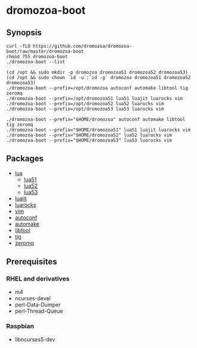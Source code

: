 # dromozoa-boot

## Synopsis

```
curl -fLO https://github.com/dromozoa/dromozoa-boot/raw/master/dromozoa-boot
chmod 755 dromozoa-boot
./dromozoa-boot --list
```

```
(cd /opt && sudo mkdir -p dromozoa dromozoa51 dromozoa52 dromozoa53)
(cd /opt && sudo chown `id -u`:`id -g` dromozoa dromozoa51 dromozoa52 dromozoa53)
./dromozoa-boot --prefix=/opt/dromozoa autoconf automake libtool tig zeromq
./dromozoa-boot --prefix=/opt/dromozoa51 lua51 luajit luarocks vim
./dromozoa-boot --prefix=/opt/dromozoa52 lua52 luarocks vim
./dromozoa-boot --prefix=/opt/dromozoa53 lua53 luarocks vim
```

```
./dromozoa-boot --prefix="$HOME/dromozoa" autoconf automake libtool tig zeromq
./dromozoa-boot --prefix="$HOME/dromozoa51" lua51 luajit luarocks vim
./dromozoa-boot --prefix="$HOME/dromozoa52" lua52 luarocks vim
./dromozoa-boot --prefix="$HOME/dromozoa53" lua53 luarocks vim
```

## Packages

* [lua](https://www.lua.org/versions.html)
    * [lua51](https://dromozoa.s3.amazonaws.com/pub/index.html?prefix=pub%2Fdromozoa-autotoolize%2F1.1%2F)
    * [lua52](https://dromozoa.s3.amazonaws.com/pub/index.html?prefix=pub%2Fdromozoa-autotoolize%2F1.1%2F)
    * [lua53](https://dromozoa.s3.amazonaws.com/pub/index.html?prefix=pub%2Fdromozoa-autotoolize%2F1.1%2F)
* [luajit](https://luajit.org/download.html)
* [luarocks](https://luarocks.github.io/luarocks/releases/)
* [vim](https://github.com/vim/vim/releases)
* [autoconf](https://ftp.gnu.org/gnu/autoconf/)
* [automake](https://ftp.gnu.org/gnu/automake/)
* [libtool](https://ftp.gnu.org/gnu/libtool/)
* [tig](https://github.com/jonas/tig/releases)
* [zeromq](http://zeromq.org/intro:get-the-software)

## Prerequisites

### RHEL and derivatives

* m4
* ncurses-devel
* perl-Data-Dumper
* perl-Thread-Queue

### Raspbian

* libncurses5-dev
